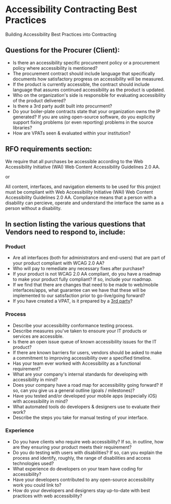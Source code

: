 # Accessibility Contracting Best Practices
Building Accessibility Best Practices into Contracting

## Questions for the Procurer (Client):
 - Is there an accessibility specific procurement policy or a procurement policy where accessibility is mentioned?
 - The procurement contract should include language that specifically documents how satisfactory progress on accessibility will be measured. 
 - If the product is currently accessible, the contract should include language that assures continued accessibility as the product is updated. 
 - Who on the organization's side is responsible for evaluating accessibility of the product delivered?
 - Is there a 3rd party audit built into procurment?
 - Do your boiler-plate contracts state that your organization owns the IP generated? If you are using open-source software, do you explicitly support fixing problems (or even reporting) problems in the source libraries?
 - How are VPATs seen & evaluated within your institution?

## RFO requirements section:

We require that all purchases be accessible according to the Web Accessibility Initiative (WAI) Web Content Accessibility Guidelines 2.0 AA. 


or


All content, interfaces, and navigation elements to be used for this project must be compliant with Web Accessibility Initiative (WAI) Web Content Accessibility Guidelines 2.0 AA. Compliance means that a person with a disability can percieve, operate and understand the interface the same as a person without a disability.


## In section listing the various questions that Vendors need to respond to, include:

### Product
 - Are all interfaces (both for administrators and end-users) that are part of your product compliant with WCAG 2.0 AA?
 - Who will pay to remediate any necessary fixes after purchase?
 - If your product is not WCAG 2.0 AA compliant, do you have a roadmap to make your product fully compliant? If so, include your roadmap. 
 - If we find that there are changes that need to be made to web/mobile interfaces/apps, what guarantee can we have that these will be implemented to our satisfaction prior to go-live/going forward?
 - If you have created a VPAT, is it prepared by a [3rd party](http://www.karlgroves.com/2011/07/07/why-a-third-party-should-prepare-your-vpatgpat/)?
 
### Process
 - Describe your accessibility conformance testing process.
 - Describe measures you've taken to ensoure your IT products or services are accessible.
 - Is there an open issue queue of known accessibility issues for the IT product?
 - If there are known barriers for users, vendors should be asked to make a commitment to improving accessibility over a specified timeline.
 - Has your team ever worked with Accessibility as a functional requirement?
 - What are your company's internal standards for developing with accessibility in mind? 
 - Does your company have a road map for accessibility going forward? If so, can you give us a general outline (goals / milestones)?
 - Have you tested and/or developed your mobile apps (especially iOS) with accessibility in mind?
 - What automated tools do developers & designers use to evaluate their work?
 - Describe the steps you take for manual testing of your interface.

### Experience 
 - Do you have clients who require web accessibility? If so, in outline, how are they ensuring your product meets their requirement?
 - Do you do testing with users with disabilities? If so, can you explain the process and identify, roughly, the range of disabilities and access technologies used?
 - What experience do developers on your team have coding for accessibility?
 - Have your developers contributed to any open-source accessibility work you could link to?
 - How do your developers and designers stay up-to-date with best practices with web accessibility?

